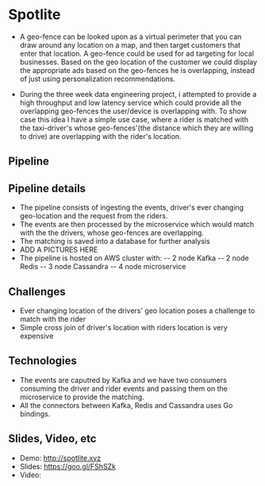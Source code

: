 
# Spotlite
- A geo-fence can be looked upon as a virtual perimeter that you can draw around any location on a map, and then target customers that enter that location.  A geo-fence could be used for ad targeting for local businesses.  Based on the geo location of the customer we could display the appropriate ads based on the geo-fences he is overlapping, instead of just using personalization recommendations.

- During the three week data engineering project, i attempted to provide a high throughput and low latency service which could provide all the overlapping geo-fences the user/device is overlapping with.  To show case this idea I have a simple use case, where a rider is matched with the taxi-driver's whose geo-fences'(the distance which they are willing to drive) are overlapping with the rider's location.  

## Pipeline



## Pipeline details
- The pipeline consists of ingesting the events, driver's ever changing geo-location and the request from the riders.  
- The events are then processed by the microservice which would match with the the drivers, whose geo-fences are overlapping.
- The matching is saved into a database for further analysis
- ADD A PICTURES HERE
- The pipeline is hosted on AWS cluster with:
 -- 2 node Kafka
 -- 2 node Redis
 -- 3 node Cassandra
 -- 4 node microservice

## Challenges 
- Ever changing location of the drivers' geo location poses a challenge to match with the rider
- Simple cross join of driver's location with riders location is very expensive

## Technologies 
- The events are caputred by Kafka and we have two consumers consuming the driver and rider events and passing them on the microservice to provide the matching.
- All the connectors between Kafka, Redis and Cassandra uses Go bindings.  


## Slides, Video, etc
- Demo: http://spotlite.xyz
- Slides: https://goo.gl/FShSZk
- Video: 
